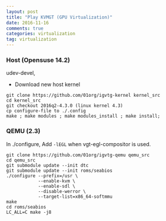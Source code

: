 ```yaml
---
layout: post
title: "Play KVMGT (GPU Virtualization)"
date: 2016-11-16
comments: true
categories: virtualization
tag: virtualization
---
```




### Host (Opensuse 14.2)

udev-devel, 

* Download new host kernel

```
git clone https://github.com/01org/igvtg-kernel kernel_src
cd kernel_src
git checkout 2016q2-4.3.0 (linux kernel 4.3)
cp configure-file to ./.config
make ; make modules ; make modules_install ; make install; 

```


### QEMU (2.3)
In ./configure, Add `-lEGL` when vgt-egl-compositor is used.

```
git clone https://github.com/01org/igvtg-qemu qemu_src
cd qemu_src
git submodule update --init dtc
git submodule update --init roms/seabios
./configure --prefix=/usr \
            --enable-kvm \
            --enable-sdl \
            --disable-werror \
            --target-list=x86_64-softmmu
make 
cd roms/seabios
LC_ALL=C make -j8

```

